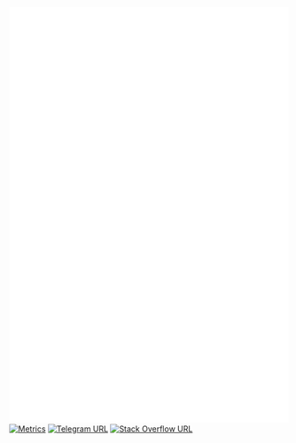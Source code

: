 ![Metrics](/github-metrics.svg)
[![Metrics](https://github.com/Henriquelay/Henriquelay/actions/workflows/metrics.yml/badge.svg)](https://github.com/Henriquelay/Henriquelay/actions/workflows/metrics.yml)
[![Telegram URL](https://upload.wikimedia.org/wikipedia/commons/8/82/Telegram_logo.svg)](https://t.me/Henriquelay)
[![Stack Overflow URL](https://upload.wikimedia.org/wikipedia/commons/e/ef/Stack_Overflow_icon.svg)](https://stackoverflow.com/users/12921102/henriquelay)
